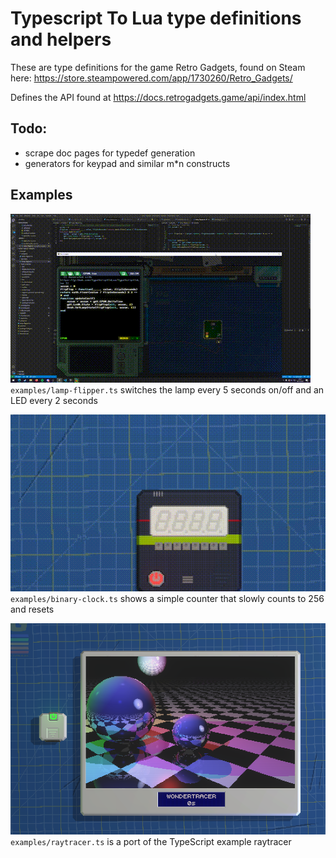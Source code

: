 # Typescript To Lua type definitions and helpers

These are type definitions for the game Retro Gadgets, found on Steam here:
https://store.steampowered.com/app/1730260/Retro_Gadgets/

Defines the API found at https://docs.retrogadgets.game/api/index.html

## Todo:

- scrape doc pages for typedef generation
- generators for keypad and similar m*n constructs


## Examples


![](docs/lamp-flipper.gif)  
`examples/lamp-flipper.ts` switches the lamp every 5 seconds on/off and an LED every 2 seconds


![](docs/bin-clock.gif)  
`examples/binary-clock.ts` shows a simple counter that slowly counts to 256 and resets


![](docs/raytracer.png)  
`examples/raytracer.ts` is a port of the TypeScript example raytracer

